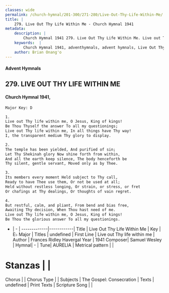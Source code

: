```yaml
---
classes: wide
permalink: /church-hymnal/201-300/271-280/Live-Out-Thy-Life-Within-Me/
title: |
    279. Live Out Thy Life Within Me - Church Hymnal 1941
metadata:
    description: |
        Church Hymnal 1941 279. Live Out Thy Life Within Me. Live out Thy life within me, O Jesus, King of kings! Be Thou Thyself the answer To all my questionings; Live out Thy life within me, In all things have Thy way! I, the transparent medium Thy glory to display. 
    keywords:  |
        Church Hymnal 1941, adventhymnals, advent hymnals, Live Out Thy Life Within Me, Live out Thy life within me. 
    author: Brian Onang'o
---
```


#### Advent Hymnals
## 279. LIVE OUT THY LIFE WITHIN ME
####  Church Hymnal 1941,

```txt
Major Key: D

1.
Live out Thy life within me, O Jesus, King of kings!
Be Thou Thyself the answer To all my questionings;
Live out Thy life within me, In all things have Thy way!
I, the transparent medium Thy glory to display.

2.
The temple has been yielded, And purified of sin;
Let Thy Shekinah glory Now shine forth from within,
And all the earth keep silence, The body henceforth be
Thy silent, gentle servant, Moved only as by Thee.

3.
Its members every moment Held subject to Thy call,
Ready to have Thee use them, Or not be used at all;
Held without restless longing, Or strain, or stress, or fret
Or chafings at Thy dealings, Or thoughts of vain regret.

4.
But restful, calm, and pliant, From bend and bias free,
Awaiting Thy decision, When Thou hast need of me.
Live out Thy life within me, O Jesus, King of kings!
Be Thou the glorious answer To all my questionings.

```

- |   -  |
-------------|------------|
Title | Live Out Thy Life Within Me |
Key | E♭ Major |
Titles | undefined |
First Line | Live out Thy life within me |
Author | Frances Ridley Havergal
Year | 1941
Composer| Samuel Wesley |
Hymnal|  - |
Tune| AURELIA |
Metrical pattern | |
# Stanzas |  |
Chorus |  |
Chorus Type |  |
Subjects | The Gospel: Consecration |
Texts | undefined |
Print Texts | 
Scripture Song |  |
    
